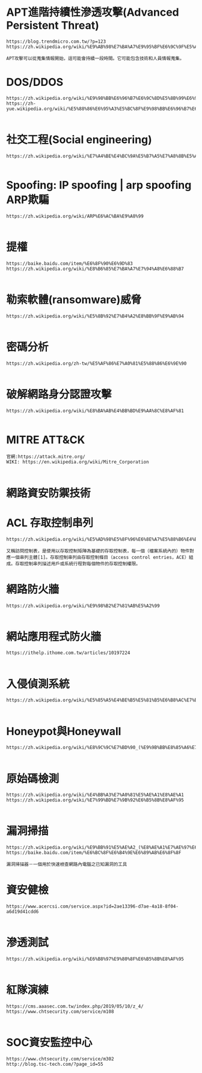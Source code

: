 # APT進階持續性滲透攻擊(Advanced Persistent Threat)
```
https://blog.trendmicro.com.tw/?p=123
https://zh.wikipedia.org/wiki/%E9%AB%98%E7%BA%A7%E9%95%BF%E6%9C%9F%E5%A8%81%E8%83%81
```

```
APT攻擊可以從蒐集情報開始，這可能會持續一段時間。它可能包含技術和人員情報蒐集。
```

# DOS/DDOS
```
https://zh.wikipedia.org/wiki/%E9%98%BB%E6%96%B7%E6%9C%8D%E5%8B%99%E6%94%BB%E6%93%8A
https://zh-yue.wikipedia.org/wiki/%E5%88%86%E6%95%A3%E5%BC%8F%E9%98%BB%E6%96%B7%E6%9C%8D%E5%8B%99%E6%94%BB%E6%93%8A
```

```
```

# 社交工程(Social engineering)
```
https://zh.wikipedia.org/wiki/%E7%A4%BE%E4%BC%9A%E5%B7%A5%E7%A8%8B%E5%AD%A6
```

```
```

# Spoofing: IP spoofing | arp spoofing ARP欺騙
```
https://zh.wikipedia.org/wiki/ARP%E6%AC%BA%E9%A8%99
```
```
```

# 提權
```
https://baike.baidu.com/item/%E6%8F%90%E6%9D%83
https://zh.wikipedia.org/wiki/%E8%B6%85%E7%BA%A7%E7%94%A8%E6%88%B7
```
```
```

# 勒索軟體(ransomware)威脅
```
https://zh.wikipedia.org/wiki/%E5%8B%92%E7%B4%A2%E8%BB%9F%E9%AB%94
```
```
```

# 密碼分析
```
https://zh.wikipedia.org/zh-tw/%E5%AF%86%E7%A0%81%E5%88%86%E6%9E%90
```
```
```

# 破解網路身分認證攻擊
```
https://zh.wikipedia.org/wiki/%E8%BA%AB%E4%BB%BD%E9%AA%8C%E8%AF%81
```
```

```

# MITRE ATT&CK
```
官網:https://attack.mitre.org/
WIKI: https://en.wikipedia.org/wiki/Mitre_Corporation
```
```
```


# 網路資安防禦技術

# ACL 存取控制串列
```
https://zh.wikipedia.org/wiki/%E5%AD%98%E5%8F%96%E6%8E%A7%E5%88%B6%E4%B8%B2%E5%88%97
```
```
又稱訪問控制表，是使用以存取控制矩陣為基礎的存取控制表，每一個（檔案系統內的）物件對應一個串列主體[1]。存取控制串列由存取控制條目（access control entries，ACE）組成。存取控制串列描述用戶或系統行程對每個物件的存取控制權限。
```

# 網路防火牆

```
https://zh.wikipedia.org/wiki/%E9%98%B2%E7%81%AB%E5%A2%99
```
```
```

# 網站應用程式防火牆
```
https://ithelp.ithome.com.tw/articles/10197224
```
```
```

# 入侵偵測系統
```
https://zh.wikipedia.org/wiki/%E5%85%A5%E4%BE%B5%E5%81%B5%E6%B8%AC%E7%B3%BB%E7%B5%B1
```
```
```

# Honeypot與Honeywall
```
https://zh.wikipedia.org/wiki/%E8%9C%9C%E7%BD%90_(%E9%9B%BB%E8%85%A6%E7%A7%91%E5%AD%B8)

```
```
```

# 原始碼檢測
```
https://zh.wikipedia.org/wiki/%E4%BB%A3%E7%A0%81%E5%AE%A1%E8%AE%A1
https://zh.wikipedia.org/wiki/%E7%99%BD%E7%9B%92%E6%B5%8B%E8%AF%95
```
```
```

# 漏洞掃描
```
https://zh.wikipedia.org/wiki/%E9%BB%91%E5%AE%A2_(%E8%AE%A1%E7%AE%97%E6%9C%BA%E5%AE%89%E5%85%A8)
https://baike.baidu.com/item/%E6%BC%8F%E6%B4%9E%E6%89%AB%E6%8F%8F
```
```
漏洞掃描器－一個用於快速檢查網路內電腦之已知漏洞的工具
```

# 資安健檢
```
https://www.acercsi.com/service.aspx?id=2ae13396-d7ae-4a18-8f04-a6d19d41cdd6
```
```
```

# 滲透測試
```
https://zh.wikipedia.org/wiki/%E6%B8%97%E9%80%8F%E6%B5%8B%E8%AF%95
```
```
```

# 紅隊演練
```
https://cms.aaasec.com.tw/index.php/2019/05/10/z_4/
https://www.chtsecurity.com/service/m108
```
```
```

# SOC資安監控中心
```
https://www.chtsecurity.com/service/m302
http://blog.tsc-tech.com/?page_id=55
```
```
```
